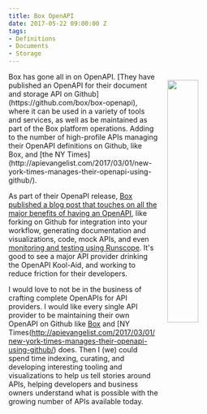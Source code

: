 ```yaml
---
title: Box OpenAPI
date: 2017-05-22 09:00:00 Z
tags:
- Definitions
- Documents
- Storage
---
```


<p><img style="padding: 15px;" src="https://s3.amazonaws.com/kinlane-productions/box/embracing-openapi-at-box.png" align="right" width="35%" /></p>Box has gone all in on OpenAPI. [They have published an OpenAPI for their document and storage API on Github](https://github.com/box/box-openapi), where it can be used in a variety of tools and services, as well as be maintained as part of the Box platform operations. Adding to the number of high-profile APIs managing their OpenAPI definitions on Github, like Box, and [the NY Times](http://apievangelist.com/2017/03/01/new-york-times-manages-their-openapi-using-github/).

As part of their OpenaPI release, [Box published a blog post that touches on all the major benefits of having an OpenAPI](https://medium.com/box-developer-blog/embracing-openapi-swagger-at-box-3e9239a57db6), like forking on Github for integration into your workflow, generating documentation and visualizations, code, mock APIs, and even [monitoring and testing using Runscope](https://www.runscope.com/). It's good to see a major API provider drinking the OpenAPI Kool-Aid, and working to reduce friction for their developers.

I would love to not be in the business of crafting complete OpenAPIs for API providers. I would like every single API provider to be maintaining their own OpenAPI on Github like [Box](https://github.com/box/box-openapi) and [NY Times(http://apievangelist.com/2017/03/01/new-york-times-manages-their-openapi-using-github/) does. Then I (we) could spend time indexing, curating, and developing interesting tooling and visualizations to help us tell stories around APIs, helping developers and business owners understand what is possible with the growing number of APIs available today.